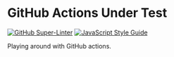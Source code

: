 # GitHub Actions Under Test

[![GitHub Super-Linter](https://github.com/abdeltwabmf/continuous-id/workflows/Lint%20Code%20Base/badge.svg)](https://github.com/marketplace/actions/super-linter)
[![JavaScript Style Guide](https://img.shields.io/badge/code_style-standard-brightgreen.svg)](https://standardjs.com)

Playing around with GitHub actions.
